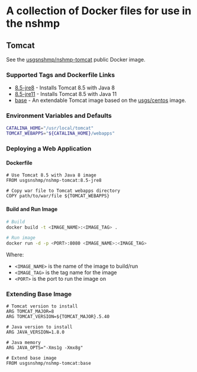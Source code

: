 # A collection of Docker files for use in the nshmp

## Tomcat
See the [usgsnshmp/nshmp-tomcat](https://hub.docker.com/r/usgsnshmp/nshmp-tomcat)
public Docker image.

### Supported Tags and Dockerfile Links
* [8.5-jre8](tomcat/8.5-jre8/Dockerfile) - Installs Tomcat 8.5 with Java 8
* [8.5-jre11](tomcat/8.5-jre11/Dockerfile) - Installs Tomcat 8.5 with Java 11
* [base](tomcat/base/Dockerfile) - An extendable Tomcat image based on the 
    [usgs/centos](https://hub.docker.com/r/usgs/centos) image.

### Environment Variables and Defaults
```bash
CATALINA_HOME="/usr/local/tomcat"
TOMCAT_WEBAPPS="${CATALINA_HOME}/webapps"
```

### Deploying a Web Application

#### Dockerfile
```docker
# Use Tomcat 8.5 with Java 8 image
FROM usgsnshmp/nshmp-tomcat:8.5-jre8

# Copy war file to Tomcat webapps directory
COPY path/to/war/file ${TOMCAT_WEBAPPS}
```

#### Build and Run Image
```bash
# Build
docker build -t <IMAGE_NAME>:<IMAGE_TAG> .

# Run image
docker run -d -p <PORT>:8080 <IMAGE_NAME>:<IMAGE_TAG>
```

Where:
* `<IMAGE_NAME>` is the name of the image to build/run
* `<IMAGE_TAG>` is the tag name for the image
* `<PORT>` is the port to run the image on

### Extending Base Image
```docker
# Tomcat version to install
ARG TOMCAT_MAJOR=8
ARG TOMCAT_VERSION=${TOMCAT_MAJOR}.5.40

# Java version to install
ARG JAVA_VERSION=1.8.0

# Java memory
ARG JAVA_OPTS="-Xms1g -Xmx8g"

# Extend base image
FROM usgsnshmp/nshmp-tomcat:base
```
